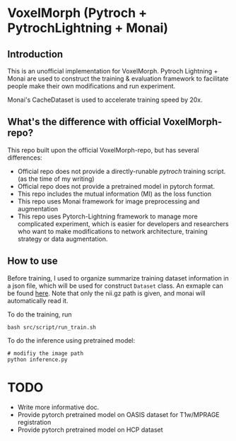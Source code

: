 # VoxelMorph (Pytroch + PytrochLightning + Monai)

## Introduction
This is an unofficial implementation for VoxelMorph. Pytroch Lightning + Monai are used to construct the training & evaluation framework to facilitate people make their own modifications and run experiment. 

Monai's CacheDataset is used to accelerate training speed by 20x.

## What's the difference with official VoxelMorph-repo?
This repo built upon the official VoxelMorph-repo, but has several differences: 

- Official repo does not provide a directly-runable *pytroch* training script. (as the time of my writing)
- Official repo does not provide a pretrained model in pytorch format.
- This repo includes the mutual information (MI) as the loss function
- This repo uses Monai framework for image preprocessing and augmentation
- This repo uses Pytorch-Lightning framework to manage more complicated experiment, which is easier for developers and researchers who want to make modifications to network architecture, training strategy or data augmentation.

## How to use
Before training, I used to organize summarize training dataset information in a json file, which will be used for construct `Dataset` class. An exmaple can be found [here](./data/cache/data.json).
Note that only the nii.gz path is given, and monai will automatically read it.

To do the training, run
```shell script
bash src/script/run_train.sh
```

To do the inference using pretrained model:
```shell script
# modifiy the image path
python inference.py 
```

# TODO
- Write more informative doc.
- Provide pytorch pretrained model on OASIS dataset for T1w/MPRAGE registration
- Provide pytorch pretrained model on HCP dataset
